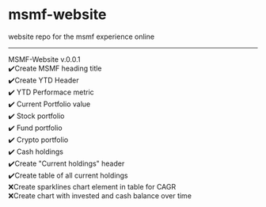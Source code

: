 # msmf-website
website repo for the msmf experience online

---
MSMF-Website v.0.0.1  
:heavy_check_mark:Create MSMF heading title  
:heavy_check_mark:Create YTD Header  
:heavy_check_mark:  YTD Performace metric  
:heavy_check_mark:  Current Portfolio value  
:heavy_check_mark:  Stock portfolio  
:heavy_check_mark:  Fund portfolio  
:heavy_check_mark:  Crypto portfolio  
:heavy_check_mark:  Cash holdings  
:heavy_check_mark:Create "Current holdings" header  
:heavy_check_mark:Create table of all current holdings  
:x:Create sparklines chart element in table for CAGR  
:x:Create chart with invested and cash balance over time  
  
